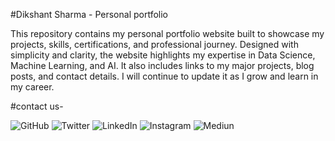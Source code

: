 #Dikshant Sharma - Personal portfolio

This repository contains my personal portfolio website built to showcase my projects, skills, certifications, and professional journey. Designed with simplicity and clarity, the website highlights my expertise in Data Science, Machine Learning, and AI. It also includes links to my major projects, blog posts, and contact details. I will continue to update it as I grow and learn in my career.

#contact us-

![GitHub](https://github.com/pandit-dikshant-sharma)
![Twitter](https://x.com/dikshant9528)
![LinkedIn ](https://www.linkedin.com/in/panditdikshantsharma/)
![Instagram ](https://www.instagram.com/pandit_dikshant_sharma/)
![Mediun ](https://pandit-dikshant-sharma.medium.com/)







